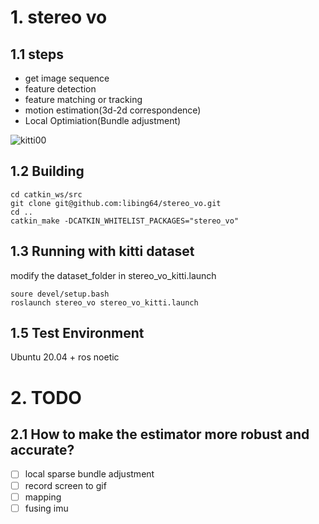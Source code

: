 # 1. stereo vo


## 1.1 steps
* get image sequence
* feature detection
* feature matching or tracking
* motion estimation(3d-2d correspondence)
* Local Optimiation(Bundle adjustment)


![kitti00](https://github.com/libing64/stereo_vo/blob/master/image/kitti00_stereo_vo.png) 

## 1.2 Building
```
cd catkin_ws/src
git clone git@github.com:libing64/stereo_vo.git
cd ..
catkin_make -DCATKIN_WHITELIST_PACKAGES="stereo_vo"
```
## 1.3 Running with kitti dataset
modify the dataset_folder in stereo_vo_kitti.launch 
```
soure devel/setup.bash
roslaunch stereo_vo stereo_vo_kitti.launch
```

## 1.5 Test Environment
Ubuntu 20.04 + ros noetic


# 2. TODO
## 2.1 How to make the estimator more robust and accurate?
- [ ] local sparse bundle adjustment
- [ ] record screen to gif
- [ ] mapping
- [ ] fusing imu 